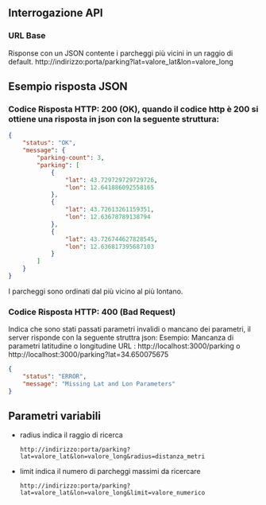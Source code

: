 ## Interrogazione API

### URL Base
Risponse con un JSON contente i parcheggi più vicini in un raggio di default.
http://indirizzo:porta/parking?lat=valore_lat&lon=valore_long

## Esempio risposta JSON
### Codice Risposta HTTP: 200 (OK), quando il codice http è 200 si ottiene una risposta in json con la seguente struttura:
```json
{
    "status": "OK",
    "message": {
        "parking-count": 3,
        "parking": [
            {
                "lat": 43.729729729729726,
                "lon": 12.641886092558165
            },
            {
                "lat": 43.72613261159351,
                "lon": 12.63678789138794
            },
            {
                "lat": 43.726744627828545,
                "lon": 12.636817395687103
            }
        ]
    }
}
```
I parcheggi sono ordinati dal più vicino al più lontano.


### Codice Risposta HTTP: 400 (Bad Request)
Indica che sono stati passati parametri invalidi o mancano dei parametri, il server risponde con la seguente struttra json:
Esempio: Mancanza di parametri latitudine o longitudine
URL : http://localhost:3000/parking o http://localhost:3000/parking?lat=34.650075675

```json
{
    "status": "ERROR",
    "message": "Missing Lat and Lon Parameters"
}
```



## Parametri variabili
- radius indica il raggio di ricerca
    ```
    http://indirizzo:porta/parking?lat=valore_lat&lon=valore_long&radius=distanza_metri     
    ```
- limit indica il numero di parcheggi massimi da ricercare
    ```
    http://indirizzo:porta/parking?lat=valore_lat&lon=valore_long&limit=valore_numerico     
    ```